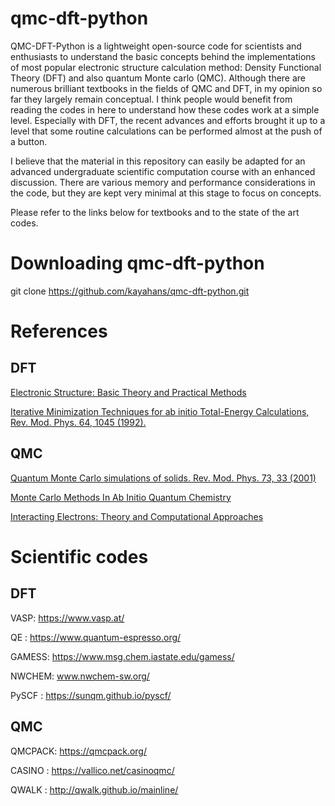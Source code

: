# qmc-dft-python

QMC-DFT-Python is a lightweight open-source code for scientists and enthusiasts to understand the basic concepts behind the implementations of most popular electronic structure calculation method: Density Functional Theory (DFT) and also quantum Monte carlo (QMC). Although there are numerous brilliant textbooks in the fields of QMC and DFT, in my opinion so far they largely remain conceptual. I think people would benefit from reading the codes in here to understand how these codes work at a simple level. Especially with DFT, the recent advances and efforts brought it up to a level that some routine calculations can be performed almost at the push of a button. 

I believe that the material in this repository can easily be adapted for an advanced undergraduate scientific computation course with an enhanced discussion. There are various memory and performance considerations in the code, but they are kept very minimal at this stage to focus on concepts.

Please refer to the links below for textbooks and to the state of the art codes. 

# Downloading qmc-dft-python
git clone https://github.com/kayahans/qmc-dft-python.git

# References
## DFT
[Electronic Structure: Basic Theory and Practical Methods](https://www.amazon.com/Electronic-Structure-Theory-Practical-Methods/dp/0521534402)

[Iterative Minimization Techniques for ab initio Total-Energy Calculations, Rev. Mod. Phys. 64, 1045 (1992).](https://journals.aps.org/rmp/pdf/10.1103/RevModPhys.64.1045)
## QMC
[Quantum Monte Carlo simulations of solids. Rev. Mod. Phys. 73, 33 (2001)](https://journals.aps.org/rmp/abstract/10.1103/RevModPhys.73.33)

[Monte Carlo Methods In Ab Initio Quantum Chemistry](https://www.amazon.com/Methods-Quantum-Chemistry-Scientific-Lecture/dp/9810203225)

[Interacting Electrons: Theory and Computational Approaches](https://www.amazon.com/Interacting-Electrons-Theory-Computational-Approaches/dp/0521871506)

# Scientific codes
## DFT
VASP: https://www.vasp.at/ 

QE  : https://www.quantum-espresso.org/ 

GAMESS: https://www.msg.chem.iastate.edu/gamess/

NWCHEM: www.nwchem-sw.org/

PySCF : https://sunqm.github.io/pyscf/

## QMC
QMCPACK: https://qmcpack.org/

CASINO : https://vallico.net/casinoqmc/

QWALK  : http://qwalk.github.io/mainline/

